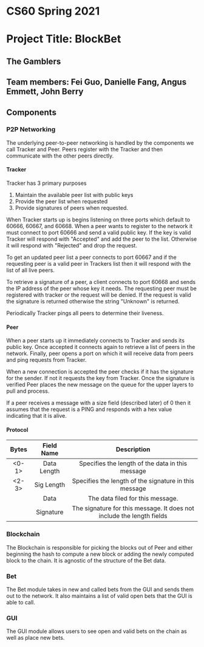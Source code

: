 # CS60 Spring 2021
# Project Title: BlockBet
## The Gamblers

## Team members: Fei Guo, Danielle Fang, Angus Emmett, John Berry 

## Components

### P2P Networking

The underlying peer-to-peer networking is handled by the components we call Tracker and Peer. Peers register with the Tracker and then communicate with the other peers directly.

#### Tracker

Tracker has 3 primary purposes

1. Maintain the available peer list with public keys
2. Provide the peer list when requested
3. Provide signatures of peers when requested.

When Tracker starts up is begins listening on three ports which default to 60666, 60667, and 60668. When a peer wants to register to the network it must connect to port 60666 and send a valid public key. If the key is valid Tracker will respond with "Accepted" and add the peer to the list. Otherwise it will respond with "Rejected" and drop the request.

To get an updated peer list a peer connects to port 60667 and if the requesting peer is a valid peer in Trackers list then it will respond with the list of all live peers.

To retrieve a signature of a peer, a client connects to port 60668 and sends the IP address of the peer whose key it needs. The requesting peer must be registered with tracker or the request will be denied. If the request is valid the signature is returned otherwise the string "Unknown" is returned.

Periodically Tracker pings all peers to determine their liveness.

#### Peer

When a peer starts up it immediately connects to Tracker and sends its public key. Once accepted it connects again to retrieve a list of peers in the network. Finally, peer opens a port on which it will receive data from peers and ping requests from Tracker.

When a new connection is accepted the peer checks if it has the signature for the sender. If not it requests the key from Tracker. Once the signature is verified Peer places the new message on the queue for the upper layers to pull and process.

If a peer receives a message with a size field (described later) of 0 then it assumes that the request is a PING and responds with a hex value indicating that it is alive.

#### Protocol

|Bytes |Field Name |Description|
| :--: | :--: | :--: |
| <0-1> | Data Length | Specifies the length of the data in this message|
| <2-3> | Sig Length | Specifies the length of the signature in this message |
| <DL> | Data | The data filed for this message. |
| <SL> | Signature | The signature for this message. It does not include the length fields|

### Blockchain

The Blockchain is responsible for picking the blocks out of Peer and either beginning the hash to compute a new block or adding the newly computed block to the chain. It is agnostic of the structure of the Bet data.

### Bet

The Bet module takes in new and called bets from the GUI and sends them out to the network. It also maintains a list of valid open bets that the GUI is able to call.

### GUI

The GUI module allows users to see open and valid bets on the chain as well as place new bets.

